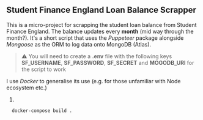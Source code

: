 ## Student Finance England Loan Balance Scrapper

This is a micro-project for scrapping the student loan balance from Student Finance England. The balance updates every **month** (mid way through the month?).
It's a short script that uses the *Puppeteer* package alongside *Mongoose* as the ORM to log data onto MongoDB (Atlas).

> :warning: You will need to create a **.env** file with the following keys **SF_USERNAME**, **SF_PASSWORD**, **SF_SECRET** and **MOGODB_URI** for the script to work

I use *Docker* to generalise its use (e.g. for those unfamiliar with Node ecosystem etc.)

1. 
```
  docker-compose build .
```